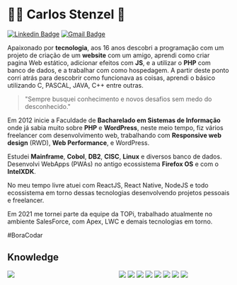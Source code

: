 # :man_technologist: Carlos Stenzel 👋

[![Linkedin Badge](https://img.shields.io/badge/-LinkedIn-blue?style=flat-square&logo=Linkedin&logoColor=white&link=https://www.linkedin.com/in/carlosstenzel/)](https://www.linkedin.com/in/carlosstenzel/)
[![Gmail Badge](https://img.shields.io/badge/-Gmail-c14438?style=flat-square&logo=Gmail&logoColor=white&link=mailto:carlosstenzel@hotmail.com)](mailto:carlosstenzel@hotmail.com)

Apaixonado por **tecnologia**, aos 16 anos descobri a programação com um projeto de criação de um **website** com um amigo, aprendi como criar pagina Web estático, adicionar efeitos com **JS**, e a utilizar o **PHP** com banco de dados, e a trabalhar com como hospedagem. A partir deste ponto corri atrás para descobrir como funcionava as coisas, aprendi o básico utilizando C, PASCAL, JAVA, C++ entre outras.

> "Sempre busquei conhecimento e novos desafios sem medo do desconhecido."

Em 2012 inicie a Faculdade de **Bacharelado em Sistemas de Informação**  onde já sabia muito sobre **PHP** e **WordPress**, neste meio tempo, fiz vários freelancer com desenvolvimento web, trabalhando com **Responsive web design** (RWD), **Web Performance**, e WordPress. 

Estudei **Mainframe**, **Cobol**, **DB2**, **CISC**, **Linux** e diversos banco de dados. Desenvolvi WebApps (PWAs) no antigo ecossistema **Firefox OS** e com o **IntelXDK**.

No meu tempo livre atuei com ReactJS, React Native, NodeJS e todo ecossistema em torno dessas tecnologias desenvolvendo projetos pessoais e freelancer.

Em 2021 me tornei parte da equipe da TOPi, trabalhado atualmente no ambiente SalesForce, com Apex, LWC e demais tecnologias em torno.

#BoraCodar

## Knowledge

<div>
  <div style="float:left; width: 40%">
    <img src='https://github-readme-stats.vercel.app/api/top-langs/?username=carlosstenzel&theme=dark&layout=compact' />
  </div>
 <div style="float:right; width: 50%">
    <img src='https://img.shields.io/badge/JavaScript-black?style=for-the-badge&logo=javascript' />
    <img src='https://img.shields.io/badge/Linux-E34F26?style=for-the-badge&logo=linux&logoColor=white' />
    <img src='https://img.shields.io/badge/Java-ED8B00?style=for-the-badge&logo=java&logoColor=white' />
    <img src='https://img.shields.io/badge/Salesforce-00A1E0?style=for-the-badge&logo=salesforce&logoColor=white' />
    <img src='https://img.shields.io/badge/-HTML5-E34F26?style=for-the-badge&logo=HTML5&logoColor=white' />
    <img src='https://img.shields.io/badge/-CSS3-1572B6?style=for-the-badge&logo=CSS3&logoColor=white' />
    <img src='https://img.shields.io/badge/-React-black?style=for-the-badge&logo=REACT&logoColor=white' />
    <img src='https://img.shields.io/badge/-Nodejs-black?style=for-the-badge&logo=Node.JS&logoColor=white' />
  
  </div>
  
 </div>
 

